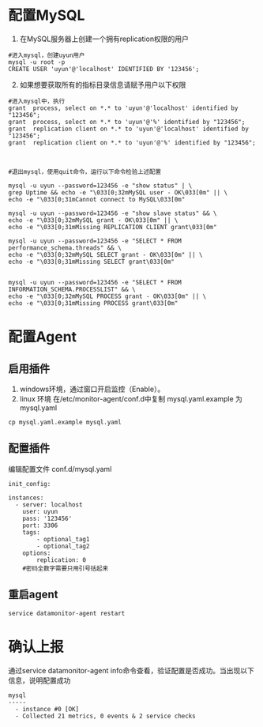 # 配置MySQL


1. 在MySQL服务器上创建一个拥有replication权限的用户

```
#进入mysql，创建uyun用户
mysql -u root -p
CREATE USER 'uyun'@'localhost' IDENTIFIED BY '123456';
```


2. 如果想要获取所有的指标目录信息请赋予用户以下权限

```
#进入mysql中，执行
grant  process, select on *.* to 'uyun'@'localhost' identified by "123456";
grant  process, select on *.* to 'uyun'@'%' identified by "123456";
grant  replication client on *.* to 'uyun'@'localhost' identified by "123456";
grant  replication client on *.* to 'uyun'@'%' identified by "123456";



#退出mysql，使用quit命令，运行以下命令检验上述配置

mysql -u uyun --password=123456 -e "show status" | \
grep Uptime && echo -e "\033[0;32mMySQL user - OK\033[0m" || \
echo -e "\033[0;31mCannot connect to MySQL\033[0m"

mysql -u uyun --password=123456 -e "show slave status" && \
echo -e "\033[0;32mMySQL grant - OK\033[0m" || \
echo -e "\033[0;31mMissing REPLICATION CLIENT grant\033[0m"

mysql -u uyun --password=123456 -e "SELECT * FROM performance_schema.threads" && \
echo -e "\033[0;32mMySQL SELECT grant - OK\033[0m" || \
echo -e "\033[0;31mMissing SELECT grant\033[0m"


mysql -u uyun --password=123456 -e "SELECT * FROM INFORMATION_SCHEMA.PROCESSLIST" && \
echo -e "\033[0;32mMySQL PROCESS grant - OK\033[0m" || \
echo -e "\033[0;31mMissing PROCESS grant\033[0m"
```

# 配置Agent
## 启用插件
 1. windows环境，通过窗口开启监控（Enable）。
 2. linux 环境
在/etc/monitor-agent/conf.d中复制 mysql.yaml.example 为mysql.yaml
```
cp mysql.yaml.example mysql.yaml
```

## 配置插件
编辑配置文件 conf.d/mysql.yaml
```
init_config:

instances:
  - server: localhost
    user: uyun
    pass: '123456'
    port: 3306
    tags:
        - optional_tag1
        - optional_tag2
    options:
        replication: 0
    #密码全数字需要只用引号括起来
```

## 重启agent

```
service datamonitor-agent restart
```

# 确认上报

通过service datamonitor-agent info命令查看，验证配置是否成功。当出现以下信息，说明配置成功

```
mysql
-----
  - instance #0 [OK]
  - Collected 21 metrics, 0 events & 2 service checks

```	
